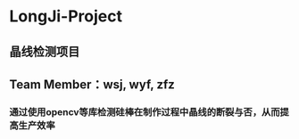 # LongJi-Project
## 晶线检测项目
## Team Member：wsj, wyf, zfz 
### 通过使用opencv等库检测硅棒在制作过程中晶线的断裂与否，从而提高生产效率
